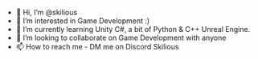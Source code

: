 - 👋 Hi, I’m @skilious
- 👀 I’m interested in Game Development :)
- 🌱 I’m currently learning Unity C#, a bit of Python & C++ Unreal Engine.
- 💞️ I’m looking to collaborate on Game Development with anyone
- 📫 How to reach me - DM me on Discord Skilious

<!---
skilious/skilious is a ✨ special ✨ repository because its `README.md` (this file) appears on your GitHub profile.
You can click the Preview link to take a look at your changes.
--->
